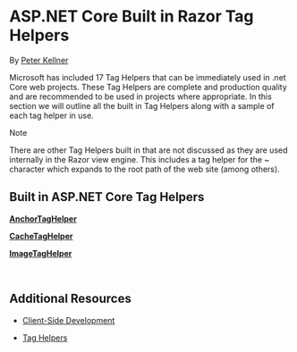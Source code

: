 ﻿# ASP.NET Core Built in Razor Tag Helpers

By [Peter Kellner](http://peterkellner.net) 

Microsoft has included 17 Tag Helpers that can be immediately used in .net Core web projects.  These Tag Helpers are complete and production quality and are recommended to be used in projects where appropriate.  In this section we will outline all the built in Tag Helpers along with a sample of each tag helper in use.

> [!NOTE]
> There are other Tag Helpers built in that are not discussed as they are used internally in the Razor view engine.  This includes a tag helper for the ~ character which expands to the root path of the web site (among others).

## Built in ASP.NET Core Tag Helpers

**[AnchorTagHelper](builtin/resources/AnchorTagHelper.md)**

**[CacheTagHelper](builtin/resources/CacheTagHelper.md)**

[comment]: **[DistributedTagHelper](builtin/resources/AnchorTagHelper.md)**

[comment]: **[EnvironmentTagHelper](builtin/resources/EnvironmentTagHelper.md)**

[comment]: **[FormActionTagHelper](builtin/resources/FormActionTagHelper.md)**

[comment]: **[FormTagTagHelper](builtin/resources/FormTagHelper.md)**

**[ImageTagHelper](builtin/resources/ImageTagHelper.md)**

[comment]: **[InputTagHelper](builtin/resources/InputTagHelper.md)**

[comment]: **[LabelTagHelper](builtin/resources/LabelTagHelper.md)**

[comment]: **[LinkTagHelper](builtin/resources/LinkTagHelper.md)**

[comment]: **[OptionTagHelper](builtin/resources/OptionTagHelper.md)**

[comment]: **[ScriptTagHelper](builtin/resources/ScriptTagTagHelper.md)**

[comment]: **[SelectTagHelper](builtin/resources/SelectTagTagHelper.md)**

[comment]: **[TextAreaTagHelper](builtin/resources/TextAreaTagHelper.md)**

[comment]: **[ValidationMessageTagHelper](builtin/resources/ValidationMessageTagHelper.md)**

[comment]: **[ValidationSummaryHelper](builtin/resources/ValidationSummaryTagHelper.md)**

<br/>

## Additional Resources

* [Client-Side Development](../../../client-side/index.md)

* [Tag Helpers](../../../mvc/views/tag-helpers/index.md)

